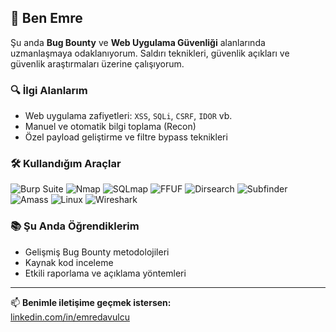 ## 👋 Ben Emre

Şu anda **Bug Bounty** ve **Web Uygulama Güvenliği** alanlarında uzmanlaşmaya odaklanıyorum. Saldırı teknikleri, güvenlik açıkları ve güvenlik araştırmaları üzerine çalışıyorum.

### 🔍 İlgi Alanlarım
- Web uygulama zafiyetleri: `XSS`, `SQLi`, `CSRF`, `IDOR` vb.
- Manuel ve otomatik bilgi toplama (Recon)
- Özel payload geliştirme ve filtre bypass teknikleri

### 🛠 Kullandığım Araçlar
![Burp Suite](https://img.shields.io/badge/Burp_Suite-ff7043?style=for-the-badge&logo=burpsuite&logoColor=white)
![Nmap](https://img.shields.io/badge/Nmap-004575?style=for-the-badge&logo=linux&logoColor=white)
![SQLmap](https://img.shields.io/badge/SQLmap-E34F26?style=for-the-badge&logo=databricks&logoColor=white)
![FFUF](https://img.shields.io/badge/FFUF-5e35b1?style=for-the-badge&logo=fastapi&logoColor=white)
![Dirsearch](https://img.shields.io/badge/Dirsearch-3949ab?style=for-the-badge&logo=gnubash&logoColor=white)
![Subfinder](https://img.shields.io/badge/Subfinder-2e7d32?style=for-the-badge&logo=internetexplorer&logoColor=white)
![Amass](https://img.shields.io/badge/Amass-6d4c41?style=for-the-badge&logo=opensourceinitiative&logoColor=white)
![Linux](https://img.shields.io/badge/Linux-FCC624?style=for-the-badge&logo=linux&logoColor=black)
![Wireshark](https://img.shields.io/badge/Wireshark-1f8ac0?style=for-the-badge&logo=wireshark&logoColor=white)

### 📚 Şu Anda Öğrendiklerim
- Gelişmiş Bug Bounty metodolojileri  
- Kaynak kod inceleme   
- Etkili raporlama ve açıklama yöntemleri

---

📫 **Benimle iletişime geçmek istersen:**  
[linkedin.com/in/emredavulcu](https://www.linkedin.com/in/emredavulcu/)
